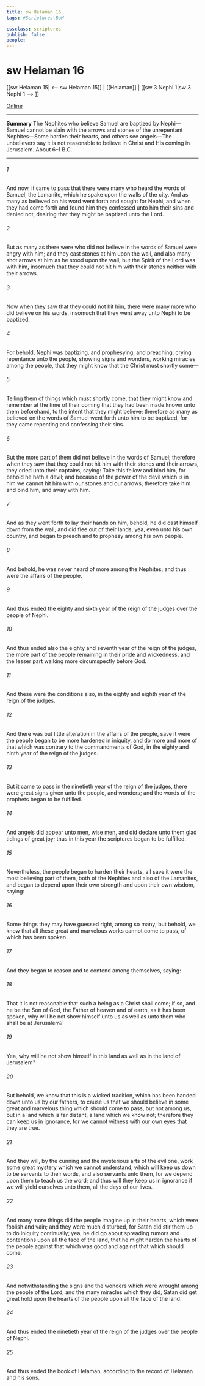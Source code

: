 ```yaml
---
title: sw Helaman 16
tags: #Scriptures\BoM

cssclass: scriptures
publish: false
people:
---
```


# sw Helaman 16
[[sw Helaman 15| <-- sw Helaman 15]] | [[Helaman]] | [[sw 3 Nephi 1|sw 3 Nephi 1 --> ]]

[Online](https://churchofjesuschrist.org/study/scriptures/bofm/hel/16?lang=eng)

---
__Summary__
The Nephites who believe Samuel are baptized by Nephi—Samuel cannot be slain with the arrows and stones of the unrepentant Nephites—Some harden their hearts, and others see angels—The unbelievers say it is not reasonable to believe in Christ and His coming in Jerusalem. About 6–1 B.C.

---
###### 1 
And now, it came to pass that there were many who heard the words of Samuel, the Lamanite, which he spake upon the walls of the city. And as many as believed on his word went forth and sought for Nephi; and when they had come forth and found him they confessed unto him their sins and denied not, desiring that they might be baptized unto the Lord.

###### 2 
But as many as there were who did not believe in the words of Samuel were angry with him; and they cast stones at him upon the wall, and also many shot arrows at him as he stood upon the wall; but the Spirit of the Lord was with him, insomuch that they could not hit him with their stones neither with their arrows.

###### 3 
Now when they saw that they could not hit him, there were many more who did believe on his words, insomuch that they went away unto Nephi to be baptized.

###### 4 
For behold, Nephi was baptizing, and prophesying, and preaching, crying repentance unto the people, showing signs and wonders, working miracles among the people, that they might know that the Christ must shortly come—

###### 5 
Telling them of things which must shortly come, that they might know and remember at the time of their coming that they had been made known unto them beforehand, to the intent that they might believe; therefore as many as believed on the words of Samuel went forth unto him to be baptized, for they came repenting and confessing their sins.

###### 6 
But the more part of them did not believe in the words of Samuel; therefore when they saw that they could not hit him with their stones and their arrows, they cried unto their captains, saying: Take this fellow and bind him, for behold he hath a devil; and because of the power of the devil which is in him we cannot hit him with our stones and our arrows; therefore take him and bind him, and away with him.

###### 7 
And as they went forth to lay their hands on him, behold, he did cast himself down from the wall, and did flee out of their lands, yea, even unto his own country, and began to preach and to prophesy among his own people.

###### 8 
And behold, he was never heard of more among the Nephites; and thus were the affairs of the people.

###### 9 
And thus ended the eighty and sixth year of the reign of the judges over the people of Nephi.

###### 10 
And thus ended also the eighty and seventh year of the reign of the judges, the more part of the people remaining in their pride and wickedness, and the lesser part walking more circumspectly before God.

###### 11 
And these were the conditions also, in the eighty and eighth year of the reign of the judges.

###### 12 
And there was but little alteration in the affairs of the people, save it were the people began to be more hardened in iniquity, and do more and more of that which was contrary to the commandments of God, in the eighty and ninth year of the reign of the judges.

###### 13 
But it came to pass in the ninetieth year of the reign of the judges, there were great signs given unto the people, and wonders; and the words of the prophets began to be fulfilled.

###### 14 
And angels did appear unto men, wise men, and did declare unto them glad tidings of great joy; thus in this year the scriptures began to be fulfilled.

###### 15 
Nevertheless, the people began to harden their hearts, all save it were the most believing part of them, both of the Nephites and also of the Lamanites, and began to depend upon their own strength and upon their own wisdom, saying:

###### 16 
Some things they may have guessed right, among so many; but behold, we know that all these great and marvelous works cannot come to pass, of which has been spoken.

###### 17 
And they began to reason and to contend among themselves, saying:

###### 18 
That it is not reasonable that such a being as a Christ shall come; if so, and he be the Son of God, the Father of heaven and of earth, as it has been spoken, why will he not show himself unto us as well as unto them who shall be at Jerusalem?

###### 19 
Yea, why will he not show himself in this land as well as in the land of Jerusalem?

###### 20 
But behold, we know that this is a wicked tradition, which has been handed down unto us by our fathers, to cause us that we should believe in some great and marvelous thing which should come to pass, but not among us, but in a land which is far distant, a land which we know not; therefore they can keep us in ignorance, for we cannot witness with our own eyes that they are true.

###### 21 
And they will, by the cunning and the mysterious arts of the evil one, work some great mystery which we cannot understand, which will keep us down to be servants to their words, and also servants unto them, for we depend upon them to teach us the word; and thus will they keep us in ignorance if we will yield ourselves unto them, all the days of our lives.

###### 22 
And many more things did the people imagine up in their hearts, which were foolish and vain; and they were much disturbed, for Satan did stir them up to do iniquity continually; yea, he did go about spreading rumors and contentions upon all the face of the land, that he might harden the hearts of the people against that which was good and against that which should come.

###### 23 
And notwithstanding the signs and the wonders which were wrought among the people of the Lord, and the many miracles which they did, Satan did get great hold upon the hearts of the people upon all the face of the land.

###### 24 
And thus ended the ninetieth year of the reign of the judges over the people of Nephi.

###### 25 
And thus ended the book of Helaman, according to the record of Helaman and his sons.

